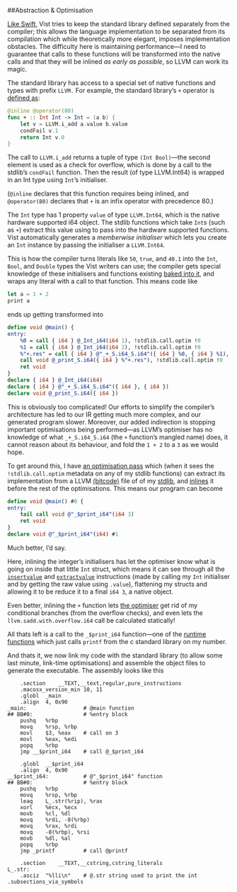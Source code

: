 ##Abstraction & Optimisation

[Like Swift](http://arstechnica.com/apple/2014/10/os-x-10-10/22/), Vist tries to keep the standard library defined separately from the compiler; this allows the language implementation to be separated from its compilation which while theoretically more elegant, imposes implementation obstacles. The difficulty here is maintaining performance—I need to guarantee that calls to these functions will be transformed into the native calls and that they will be inlined *as early as possible*, so LLVM can work its magic.

The standard library has access to a special set of native functions and types with prefix `LLVM.` For example, the standard library’s `+` operator is [defined as](../Viststdlib/stdlib.vist):

```swift
@inline @operator(80)
func + :: Int Int -> Int = (a b) {
	let v = LLVM.i_add a.value b.value
	condFail v.1
	return Int v.0
}
```

The call to `LLVM.i_add` returns a tuple of type `(Int Bool)`—the second element is used as a check for overflow, which is done by a call to the stdlib’s `condFail` function. Then the result (of type LLVM.Int64) is wrapped in an Int type using `Int`’s initialiser.

(`@inline` declares that this function requires being inlined, and `@operator(80)` declares that `+` is an infix operator with precedence 80.)

The `Int` type has 1 property `value` of type `LLVM.Int64`, which is the native hardware supported i64 object. The stdlib functions which take `Int`s (such as `+`) extract this value using to pass into the hardware supported functions. Vist automatically generates a *memberwise initialiser* which lets you create an `Int` instance by passing the initialiser a `LLVM.Int64`.

This is how the compiler turns literals like `50`, `true`, and `40.1` into the `Int`, `Bool`, and `Double` types the Vist writers can use; the compiler gets special knowledge of these initialisers and functions existing [baked into it](../VistAST/StdLibDef.swift), and wraps any literal with a call to that function. This means code like

```swift
let a = 1 + 2
print a
```

ends up getting transformed into

```llvm
define void @main() {
entry:
	%0 = call { i64 } @_Int_i64(i64 1), !stdlib.call.optim !0
	%1 = call { i64 } @_Int_i64(i64 2), !stdlib.call.optim !0
	%"+.res" = call { i64 } @"_+_S.i64_S.i64"({ i64 } %0, { i64 } %1), !stdlib.call.optim !0
	call void @_print_S.i64({ i64 } %"+.res"), !stdlib.call.optim !0
	ret void
}
declare { i64 } @_Int_i64(i64)
declare { i64 } @"_+_S.i64_S.i64"({ i64 }, { i64 })
declare void @_print_S.i64({ i64 })
```

This is obviously too complicated! Our efforts to simplify the compiler’s architecture has led to our IR getting much more complex, and our generated program slower. Moreover, our added indirection is stopping important optimisations being performed—as LLVM’s optimiser has no knowledge of what `_+_S.i64_S.i64` (the `+` function’s mangled name) does, it cannot reason about its behaviour, and fold the `1 + 2` to a `3` as we would hope.

To get around this, I have [an optimisation pass](../VistOptimiser/StdLibInline.cpp) which (when it sees the `!stdlib.call.optim` metadata on any of my stdlib functions) can extract its implementation from a LLVM [(bitcode)](http://llvm.org/docs/BitCodeFormat.html) file of of my [stdlib](../VistStdLib/stdlib.ll), and [inlines](https://en.wikipedia.org/wiki/Inline_expansion) it before the rest of the optimisations. This means our program can become

```llvm
define void @main() #0 {
entry:
	tail call void @"_$print_i64"(i64 3)
	ret void
}
declare void @"_$print_i64"(i64) #1
```

Much better, I’d say.

Here, inlining the integer’s initialisers has let the optimiser know what is going on inside that little `Int` struct, which means it can see through all the [`insertvalue`](http://llvm.org/docs/LangRef.html#insertvalue-instruction) and [`extractvalue`](http://llvm.org/docs/LangRef.html#extractvalue-instruction) instructions (made by calling my `Int` initialiser and by getting the raw value using `.value`), flattening my structs and allowing it to be reduce it to a final `i64 3`, a native object.

Even better, inlining the `+` function lets [the optimiser](http://llvm.org/docs/Passes.html) get rid of my conditional branches (from the overflow checks), and even lets the `llvm.sadd.with.overflow.i64` call be calculated statically!

All thats left is a call to the `_$print_i64` function—one of the [runtime functions](../VistRuntime/runtime.cpp) which just calls `printf` from the c standard library on my number.

And thats it, we now link my code with the standard library (to allow some last minute, link-time optimisations) and assemble the object files to generate the executable. The assembly looks like this

```assembly
	.section	__TEXT,__text,regular,pure_instructions
	.macosx_version_min 10, 11
	.globl	_main
	.align	4, 0x90
_main:                  # @main function
## BB#0:                # %entry block
	pushq	%rbp
	movq	%rsp, %rbp
	movl	$3, %eax    # call on 3
	movl	%eax, %edi
	popq	%rbp
	jmp	__$print_i64    # call @_$print_i64

	.globl	__$print_i64
	.align	4, 0x90
__$print_i64:           # @"_$print_i64" function
## BB#0:                # %entry block
	pushq	%rbp
	movq	%rsp, %rbp
	leaq	L_.str(%rip), %rax
	xorl	%ecx, %ecx
	movb	%cl, %dl
	movq	%rdi, -8(%rbp)
	movq	%rax, %rdi
	movq	-8(%rbp), %rsi
	movb	%dl, %al
	popq	%rbp
	jmp	_printf         # call @printf

	.section	__TEXT,__cstring,cstring_literals
L_.str:
	.asciz	"%lli\n"    # @.str string used to print the int
.subsections_via_symbols
```